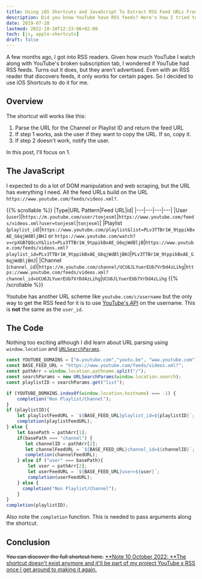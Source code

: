 ```yaml
---
title: Using iOS Shortcuts and JavaScript To Extract RSS Feed URLs From YouTube
description: Did you know YouTube have RSS feeds? Here's how I tried to get them using iOS Shortcuts
date: 2019-07-28
lastmod: 2022-10-10T12:23:06+02:00
tech: [js, apple-shortcuts]
draft: false
---
```


A few months ago, I got into RSS readers. Given how much YouTube I watch along with YouTube's broken subscription tab, I wondered if YouTube had RSS feeds. Turns out it does, but they aren't advertised. Even with an RSS reader that discovers feeds, it only works for certain pages. So I decided to use iOS Shortcuts to do it for me.

## Overview
The shortcut will works like this:
1. Parse the URL for the Channel or Playlist ID and return the feed URL
2. If step 1 works, ask the user if they want to copy the URL. If so, copy it.
3. If step 2 doesn't work, notify the user.

In this post, I'll focus on 1.

## The JavaScript
I expected to do a lot of DOM manipulation and web scraping, but the URL has everything I need.  All the feed URLs build on the URL `https://www.youtube.com/feeds/videos.xml?`.

{{% scrollable %}}
|Type|URL Pattern|Feed URL|id|
|---|---|---|---|
|User (`user`)|`https://m.youtube.com/user/tonjesml`|`https://www.youtube.com/feeds/videos.xml?user=tonjesml`|`tonjesml`|
|Playlist (`playlist_id`)|`https://www.youtube.com/playlist&list=PLv3TTBr1W_9tppikBxAE_G6qjWdBljBHJ` or `https://www.youtube.com/watch?v=rpXGB7QQcuY&list=PLv3TTBr1W_9tppikBxAE_G6qjWdBljB`|`https://www.youtube.com/feeds/videos.xml?playlist_id=PLv3TTBr1W_9tppikBxAE_G6qjWdBljBHJ`|`PLv3TTBr1W_9tppikBxAE_G6qjWdBljBHJ`|
|Channel (`channel_id`)|`https://m.youtube.com/channel/UCU6JLYuerEUb7VrDd4zLihg`|`https://www.youtube.com/feeds/videos.xml?channel_id=UCU6JLYuerEUb7VrDd4zLihg`|`UCU6JLYuerEUb7VrDd4zLihg`
{{% /scrollable %}}

Youtube has another URL scheme like `youtube.com/c/username` but the only way to get the RSS feed for it is to use [YouTube's API](https://developers.google.com/youtube/v3/) on the username. This is **not** the same as the `user_id`.

## The Code

Nothing too exciting although I did learn about URL parsing using `window.location` and [`URLSearchParams`](https://developer.mozilla.org/en-US/docs/Web/API/URLSearchParams).

```js
const YOUTUBE_DOMAINS = ["m.youtube.com","youtu.be", "www.youtube.com"];
const BASE_FEED_URL = "https://www.youtube.com/feeds/videos.xml?";
const pathArr = window.location.pathname.split("/");
const searchParams = new URLSearchParams(window.location.search);
const playlistID = searchParams.get("list");

if (YOUTUBE_DOMAINS.indexOf(window.location.hostname) === -1) {
    completion("Non Playlist/Channel");
}
if (playlistID){
    let playlistFeedURL = `${BASE_FEED_URL}playlist_id=${playlistID}`;
    completion(playlistFeedURL);
} else {
    let basePath = pathArr[1];
    if(basePath === "channel") {
       let channelID = pathArr[2];
       let channelFeedURL = `${BASE_FEED_URL}channel_id=${channelID}`;
       completion(channelFeedURL);
    } else if ("user" === basePath){
        let user = pathArr[2];
        let userFeedURL = `${BASE_FEED_URL}user=${user}`;
        completion(userFeedURL);
    } else {
      completion("Non Playlist/Channel");
    }
}
completion(playlistID);
```

Also note the `completion` function. This is needed to pass arguments along the shortcut.

## Conclusion

~~You can discover the full shortcut here.~~ <ins>**Note 10 October 2022: **The shortcut doesn't exist anymore and it'll be part of my project YouTube x RSS once I get around to making it again.</ins>
